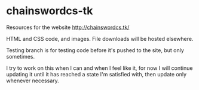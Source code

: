 # chainswordcs-tk

Resources for the website http://chainswordcs.tk/

HTML and CSS code, and images. File downloads will be hosted elsewhere.

Testing branch is for testing code before it's pushed to the site, but only sometimes.

I try to work on this when I can and when I feel like it, for now I will continue updating it until it has reached a state I'm satisfied with, then update only whenever necessary.
